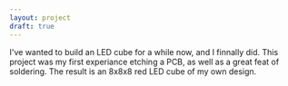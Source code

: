```yaml
---
layout: project
draft: true
---
```


I've wanted to build an LED cube for a while now, and I finnally did. This
project was my first experiance etching a PCB, as well as a great feat of
soldering. The result is an 8x8x8 red LED cube of my own design.

